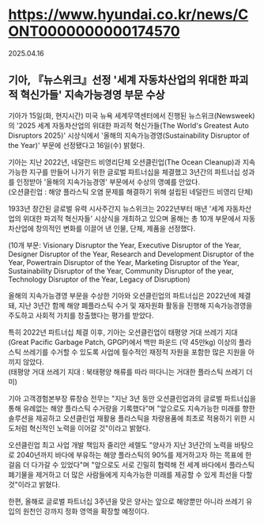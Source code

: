 # https://www.hyundai.co.kr/news/CONT0000000000174570

2025.04.16

##  기아, 『뉴스위크』선정 '세계 자동차산업의 위대한 파괴적 혁신가들' 지속가능경영 부문 수상

기아가 15일(화, 현지시간) 미국 뉴욕 세계무역센터에서 진행된 뉴스위크(Newsweek)의 '2025 세계 자동차산업의 위대한 파괴적 혁신가들(The World's Greatest Auto Disruptors 2025)' 시상식에서 '올해의 지속가능경영(Sustainability Disruptor of the Year)' 부문에 선정됐다고 16일(수) 밝혔다.

기아는 지난 2022년, 네덜란드 비영리단체 오션클린업(The Ocean Cleanup)과 지속가능한 지구를 만들어 나가기 위한 글로벌 파트너십을 체결했고 3년간의 파트너십 성과를 인정받아 '올해의 지속가능경영' 부문에서 수상의 영예를 안았다.  
(오션클린업 : 해양 플라스틱 오염 문제를 해결하기 위해 설립된 네덜란드 비영리 단체)

1933년 창간된 글로벌 유력 시사주간지 뉴스위크는 2022년부터 매년 '세계 자동차산업의 위대한 파괴적 혁신자들' 시상식을 개최하고 있으며 올해는 총 10개 부문에서 자동차산업에 창의적인 변화를 이끌어 낸 인물, 단체, 제품을 선정했다.

(10개 부문: Visionary Disruptor the Year, Executive Disruptor of the Year, Designer Disruptor of the Year, Research and Development Disruptor of the Year, Powertrain Disruptor of the Year, Marketing Disruptor of the Year, Sustainability Disruptor of the Year, Community Disruptor of the year, Technology Disruptor of the Year, Legacy of Disruption)

올해의 지속가능경영 부문을 수상한 기아와 오션클린업의 파트너십은 2022년에 체결돼, 지난 3년간 함께 해양 폐플라스틱 수거 및 재자원화 활동을 진행해 지속가능경영을 주도하고 사회적 가치를 창출했다는 평가를 받았다.

특히 2022년 파트너십 체결 이후, 기아는 오션클린업이 태평양 거대 쓰레기 지대(Great Pacific Garbage Patch, GPGP)에서 백만 파운드 (약 45만kg) 이상의 플라스틱 쓰레기를 수거할 수 있도록 사업에 필수적인 재정적 자원을 포함한 많은 지원을 아끼지 않았다.  
(태평양 거대 쓰레기 지대 : 북태평양 해류를 따라 떠다니는 거대한 플라스틱 쓰레기 더미)

기아 고객경험본부장 류창승 전무는 "지난 3년 동안 오션클린업과의 글로벌 파트너십을 통해 유례없는 해양 플라스틱 수거량을 기록했다"며 "앞으로도 지속가능한 미래를 향한 솔루션을 제공하고 오션클린업 재활용 플라스틱을 차량용품에 최초로 적용하기 위한 시도처럼 혁신적인 노력을 이어갈 것"이라고 밝혔다.

오션클린업 최고 사업 개발 책임자 줄리안 세렐도 "양사가 지난 3년간의 노력을 바탕으로 2040년까지 바다에 부유하는 해양 플라스틱의 90%를 제거하고자 하는 목표에 한 걸음 더 다가갈 수 있었다"며 "앞으로도 서로 긴밀히 협력해 전 세계 바다에서 플라스틱 폐기물을 제거하고 더 많은 사람들에게 지속가능한 미래를 제공할 수 있게 최선을 다할 것"이라고 밝혔다.

한편, 올해로 글로벌 파트너십 3주년을 맞은 양사는 앞으로 해양뿐만 아니라 쓰레기 유입의 원천인 강까지 정화 영역을 확장할 예정이다.